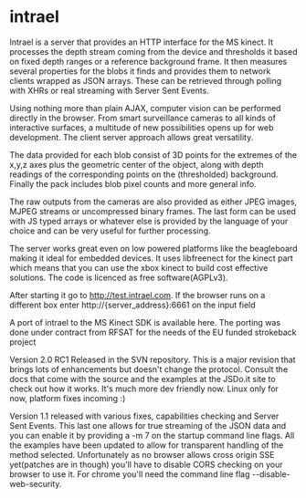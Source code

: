 # intrael

Intrael is a server that provides an HTTP interface for the MS kinect. It processes the depth stream coming from the device and thresholds it based on fixed depth ranges or a reference background frame. It then measures several properties for the blobs it finds and provides them to network clients wrapped as JSON arrays. These can be retrieved through polling with XHRs or real streaming with Server Sent Events.

Using nothing more than plain AJAX, computer vision can be performed directly in the browser. From smart surveillance cameras to all kinds of interactive surfaces, a multitude of new possibilities opens up for web development. The client server approach allows great versatility.

The data provided for each blob consist of 3D points for the extremes of the x,y,z axes plus the geometric center of the object, along with depth readings of the corresponding points on the (thresholded) background. Finally the pack includes blob pixel counts and more general info.

The raw outputs from the cameras are also provided as either JPEG images, MJPEG streams or uncompressed binary frames. The last form can be used with JS typed arrays or whatever else is provided by the language of your choice and can be very useful for further processing.

The server works great even on low powered platforms like the beagleboard making it ideal for embedded devices. It uses libfreenect for the kinect part which means that you can use the xbox kinect to build cost effective solutions. The code is licenced as free software(AGPLv3).

After starting it go to http://test.intrael.com. If the browser runs on a different box enter http://{server_address}:6661 on the input field

A port of intrael to the MS Kinect SDK is available here. The porting was done under contract from RFSAT for the needs of the EU funded strokeback project

Version 2.0 RC1 Released in the SVN repository. This is a major revision that brings lots of enhancements but doesn't change the protocol. Consult the docs that come with the source and the examples at the JSDo.it site to check out how it works. It's much more dev friendly now. Linux only for now, platform fixes incoming :)

Version 1.1 released with various fixes, capabilities checking and Server Sent Events. This last one allows for true streaming of the JSON data and you can enable it by providing a -m 7 on the startup command line flags. All the examples have been updated to allow for transparent handling of the method selected. Unfortunately as no browser allows cross origin SSE yet(patches are in though) you'll have to disable CORS checking on your browser to use it. For chrome you'll need the command line flag --disable-web-security.
